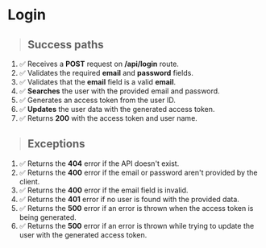 # Login

> ## Success paths

1. ✅ Receives a **POST** request on **/api/login** route. 
2. ✅ Validates the required **email** and **password** fields.
3. ✅ Validates that the **email** field is a valid **email**.
4. ✅ **Searches** the user with the provided email and password.
5. ✅ Generates an access token from the user ID.
6. ✅ **Updates** the user data with the generated access token.
7. ✅ Returns **200** with the access token and user name.

> ## Exceptions

1. ✅ Returns the **404** error if the API doesn't exist.
2. ✅ Returns the **400** error if the email or password aren't provided by the client.
3. ✅ Returns the **400** error if the email field is invalid.
4. ✅ Returns the **401** error if no user is found with the provided data.
5. ✅ Returns the **500** error if an error is thrown when the access token is being generated.
6. ✅ Returns the **500** error if an error is thrown while trying to update the user with the generated access token.
